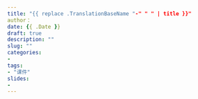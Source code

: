 ```yaml
---
title: "{{ replace .TranslationBaseName "-" " " | title }}"
author：
date: {{ .Date }}
draft: true 
description: ""
slug: "" 
categories: 
- 
tags:
- "课件"
slides:
-
---
```

